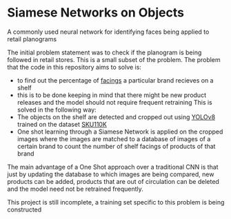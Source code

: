 # Siamese Networks on Objects
A commonly  used neural network for identifying faces being applied to retail planograms

The initial problem statement was to check if the planogram is being followed in retail stores. This is a small subset of the problem.
The problem that the code in this repository aims to solve is:
- to find out the percentage of [facings](https://www.monash.edu/business/marketing/marketing-dictionary/s/shelf-facings#:~:text=the%20number%20of%20units%20of,facings%20than%20low%2Dvolume%20categories.) a particular brand recieves on a shelf
- this is to be done keeping in mind that there might be new product releases and the model should not require frequent retraining
This is solved in the following way:
- The objects on the shelf are detected and cropped out using [YOLOv8](https://docs.ultralytics.com/) trained on the dataset [SKU110K](https://paperswithcode.com/dataset/sku110k)
- One shot learning through a Siamese Network is applied on the cropped images where the images are matched to a database of images of a certain brand to count the number of shelf facings of products of that brand

The main advantage of a One Shot approach over a traditional CNN is that just by updating the database to which images are being compared, new products can be added, products that are out of circulation can be deleted and the model need not be retrained frequently. 

This project is still incomplete, a training set specific to this problem is being constructed
